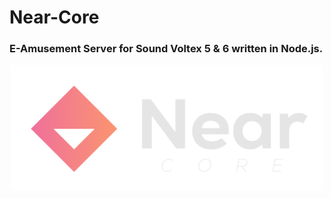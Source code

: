 
# Near-Core
### E-Amusement Server for Sound Voltex 5 & 6 written in Node.js.


<p align="center">
  <img src="https://github.com/Xn2/Near-core/raw/main/visuals/Near-core-Banner-White.png" width="500" align="center" />
</p>
